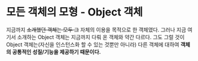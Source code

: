 # 모든 객체의 모형 - Object 객체

지금까지 <s>소개했던 객체는 모두 그</s> 자체의 이용을 목적으로 한 객체였다. 그러나 지금 여기서 소개하는 Object 객체는 지금까지 다뤄 온 객체와 약간 다르다. 그도 그럴 것이 Object 객체는(자신을 인스턴스화 할 수 있는 것뿐만 아니라) 다른 객체에 대하여 <strong>객체의 공통적인 성질/기능을 제공하기 때문이다.</strong>

